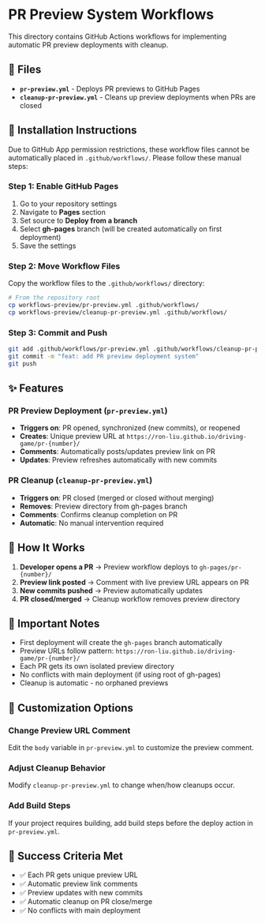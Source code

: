 # PR Preview System Workflows

This directory contains GitHub Actions workflows for implementing automatic PR preview deployments with cleanup.

## 📁 Files

- **`pr-preview.yml`** - Deploys PR previews to GitHub Pages
- **`cleanup-pr-preview.yml`** - Cleans up preview deployments when PRs are closed

## 🚀 Installation Instructions

Due to GitHub App permission restrictions, these workflow files cannot be automatically placed in `.github/workflows/`. Please follow these manual steps:

### Step 1: Enable GitHub Pages

1. Go to your repository settings
2. Navigate to **Pages** section
3. Set source to **Deploy from a branch**
4. Select **gh-pages** branch (will be created automatically on first deployment)
5. Save the settings

### Step 2: Move Workflow Files

Copy the workflow files to the `.github/workflows/` directory:

```bash
# From the repository root
cp workflows-preview/pr-preview.yml .github/workflows/
cp workflows-preview/cleanup-pr-preview.yml .github/workflows/
```

### Step 3: Commit and Push

```bash
git add .github/workflows/pr-preview.yml .github/workflows/cleanup-pr-preview.yml
git commit -m "feat: add PR preview deployment system"
git push
```

## ✨ Features

### PR Preview Deployment (`pr-preview.yml`)
- **Triggers on**: PR opened, synchronized (new commits), or reopened
- **Creates**: Unique preview URL at `https://ron-liu.github.io/driving-game/pr-{number}/`
- **Comments**: Automatically posts/updates preview link on PR
- **Updates**: Preview refreshes automatically with new commits

### PR Cleanup (`cleanup-pr-preview.yml`)
- **Triggers on**: PR closed (merged or closed without merging)
- **Removes**: Preview directory from gh-pages branch
- **Comments**: Confirms cleanup completion on PR
- **Automatic**: No manual intervention required

## 🎯 How It Works

1. **Developer opens a PR** → Preview workflow deploys to `gh-pages/pr-{number}/`
2. **Preview link posted** → Comment with live preview URL appears on PR
3. **New commits pushed** → Preview automatically updates
4. **PR closed/merged** → Cleanup workflow removes preview directory

## 📝 Important Notes

- First deployment will create the `gh-pages` branch automatically
- Preview URLs follow pattern: `https://ron-liu.github.io/driving-game/pr-{number}/`
- Each PR gets its own isolated preview directory
- No conflicts with main deployment (if using root of gh-pages)
- Cleanup is automatic - no orphaned previews

## 🔧 Customization Options

### Change Preview URL Comment
Edit the `body` variable in `pr-preview.yml` to customize the preview comment.

### Adjust Cleanup Behavior
Modify `cleanup-pr-preview.yml` to change when/how cleanups occur.

### Add Build Steps
If your project requires building, add build steps before the deploy action in `pr-preview.yml`.

## 🎉 Success Criteria Met

- ✅ Each PR gets unique preview URL
- ✅ Automatic preview link comments
- ✅ Preview updates with new commits
- ✅ Automatic cleanup on PR close/merge
- ✅ No conflicts with main deployment